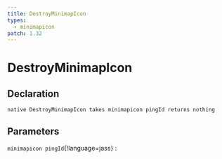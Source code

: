 ```yaml
---
title: DestroyMinimapIcon
types:
  - minimapicon
patch: 1.32
---
```


# DestroyMinimapIcon

## Declaration

```jass
native DestroyMinimapIcon takes minimapicon pingId returns nothing
```

## Parameters
`minimapicon pingId`{!language=jass}
: 
